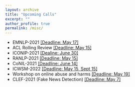 ```yaml
---
layout: archive
title: "Upcoming Calls"
excerpt: ""
author_profile: true
permalink: /misc/
---
```


* EMNLP-2021 [[Deadline: May 17]](https://2021.emnlp.org/call-for-papers)
* ACL Rolling Review [[Deadline: May 15]](https://aclrollingreview.org/)
* ICONIP-2021 [[Dealine: June 30]](https://iconip2021.apnns.org/important-dates/)
* RANLP-2021 [[Deadline: May 15]](http://ranlp.org/ranlp2021/secondCfP.php)
* CoNIL-2021 [[Deadline: June 14]](https://www.conll.org/2021)
* ICWSM-2022 [[Deadline: May 15, Sept 15]](https://www.icwsm.org/2021/index.html)
* Workshop on online abuse and harms [[Deadline: May 19]](https://www.workshopononlineabuse.com/cfp/shared-task-on-hateful-memes)
* CLEF-2021 (Fake News Detection) [[Deadline: May 7]](https://www.workshopononlineabuse.com/cfp/shared-task-on-hateful-memes)
